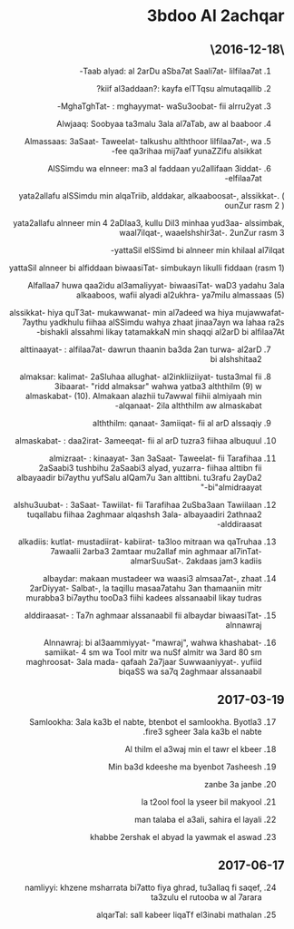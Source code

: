 <style>html { direction:rtl; }</style>

# 3bdoo Al 2achqar

## \2016-12-18\ 

1. Taab alyad: al 2arDu aSba7at Saali7at- lilfilaa7at-

2. kiif al3addaan?: kayfa elTTqsu almutaqallib?

3. MghaTghTat- : mghayymat- waSu3oobat- fii alrru2yat-

4. Alwjaaq: Soobyaa ta3malu 3ala al7aTab, aw al baaboor

5. Almassaas: 3aSaat- Taweelat- talkushu alththoor lilfilaa7at-, wa fee qa3rihaa mij7aaf yunaZZifu alsikkat-

6. AlSSimdu wa elnneer: ma3 al faddaan yu2allifaan 3iddat- elfilaa7at-

yata2allafu alSSimdu min alqaTriib, alddakar, alkaaboosat-, alssikkat-. ( ounZur rasm 2 )

yata2allafu alnneer min 4 2aDlaa3, kullu Dil3 minhaa yud3aa- alssimbak, waal7ilqat-, waaelshshir3at-. 2unZur rasm 3

yattaSil elSSimd bi alnneer min khilaal al7ilqat-

yattaSil alnneer bi alfiddaan biwaasiTat- simbukayn likulli fiddaan (rasm 1)

Alfallaa7 huwa qaa2idu al3amaliyyat- biwaasiTat- waD3 yadahu 3ala alkaaboos, wafii alyadi al2ukhra- ya7milu almassaas (5)

alssikkat- hiya quT3at- mukawwanat- min al7adeed wa hiya mujawwafat- 7aythu yadkhulu fiihaa alSSimdu wahya zhaat jinaa7ayn wa lahaa ra2s bishakli alssahmi likay tatamakkaN min shaqqi al2arD bi alfilaa7At-

7. alttinaayat- : alfilaa7at- dawrun thaanin ba3da 2an turwa- al2arD bi alshshitaa2

8. almaksar: kalimat- 2aSluhaa allughat- al2inkliiziiyat- tusta3mal fii 3ibaarat- "ridd almaksar" wahwa yatba3 alththilm (9) w almaskabat- (10). Almakaan alazhii tu7awwal fiihii almiyaah min alqanaat- 2ila alththilm aw almaskabat-

9. alththilm: qanaat- 3amiiqat- fii al arD alssaqiy

10. almaskabat- : daa2irat- 3ameeqat- fii al arD tuzra3 fiihaa albuquul

11. almizraat- : kinaayat- 3an 3aSaat- Taweelat- fii Tarafihaa 2aSaabi3 tushbihu 2aSaabi3 alyad, yuzarra- fiihaa alttibn fii albayaadir bi7aythu yufSalu alQam7u 3an alttibni. tu3rafu 2ayDa2 bi"almidraayat-"

12. alshu3uubat- : 3aSaat- Tawiilat- fii Tarafihaa 2uSba3aan Tawiilaan tuqallabu fiihaa 2aghmaar alqashsh 3ala- albayaadiri 2athnaa2 alddiraasat-

13. alkadiis: kutlat- mustadiirat- kabiirat- ta3loo mitraan wa qaTruhaa 7awaalii 2arba3 2amtaar mu2allaf min aghmaar al7inTat- almarSuuSat-. 2akdaas jam3 kadiis

14. albaydar: makaan mustadeer wa waasi3 almsaa7at-, zhaat 2arDiyyat- Salbat-, la taqillu masaa7atahu 3an thamaaniin mitr murabba3 bi7aythu tooDa3 fiihi kadees alssanaabil likay tudras

15. alddiraasat- : Ta7n aghmaar alssanaabil fii albaydar biwaasiTat- alnnawraj

16. Alnnawraj: bi al3aammiyyat- "mawraj", wahwa khashabat- samiikat- 4 sm wa Tool mitr wa nuSf almitr wa 3ard 80 sm maghroosat- 3ala mada- qafaah 2a7jaar Suwwaaniyyat-. yufiid biqaSS wa sa7q 2aghmaar alssanaabil

## 2017-03-19

17. Samlookha: 3ala ka3b el nabte, btenbot el samlookha. Byotla3 fire3 sgheer 3ala ka3b el nabte.

18. Al thilm el a3waj min el tawr el kbeer

19. Min ba3d kdeeshe ma byenbot 7asheesh

20. zanbe 3a janbe

21. la t2ool fool la yseer bil makyool

22. man talaba el a3ali, sahira el layali

23. khabbe 2ershak el abyad la yawmak el aswad

## 2017-06-17

24. namliyyi: khzene msharrata bi7atto fiya ghrad, tu3allaq fi saqef, ta3zulu el rutooba w al 7arara


26. alqarTal: sall kabeer liqaTf el3inabi mathalan


